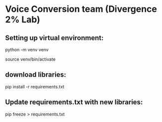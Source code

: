 # Voice Conversion team (Divergence 2% Lab)

## Setting up virtual environment:

python -m venv venv

source venv/bin/activate

## download libraries:
pip install -r requirements.txt

## Update requirements.txt with new libraries: 
pip freeze > requirements.txt

